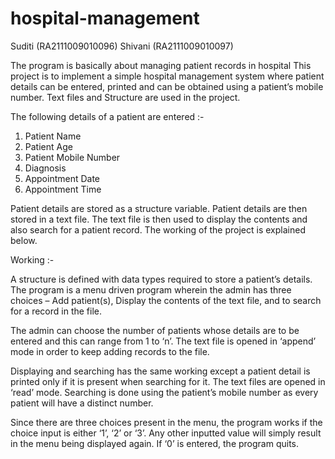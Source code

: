# hospital-management

Suditi (RA2111009010096)
Shivani (RA2111009010097)


The program is basically about managing patient records in hospital
This project is to implement a simple hospital management system where patient details can be entered, printed and can be obtained using a patient’s mobile number. Text files and Structure are used in the project. 

The following details of a patient are entered :-
1.	Patient Name
2.	Patient Age
3.	Patient Mobile Number
4.	Diagnosis
5.	Appointment Date
6.	Appointment Time

Patient details are stored as a structure variable.
Patient details are then stored in a text file. 
The text file is then used to display the contents and also search for a patient record. 
The working of the project is explained below.




Working :-

A structure is defined with data types required to store a patient’s details. 
The program is a menu driven program wherein the admin has three choices – 
Add patient(s), Display the contents of the text file, and to search for a record in the file. 

The admin can choose the number of patients whose details are to be entered and this can range from 1 to ‘n’. 
The text file is opened in ‘append’ mode in order to keep adding records to the file.

Displaying and searching has the same working except a patient detail is printed only if it is present when searching for it. 
The text files are opened in ‘read’ mode. 
Searching is done using the patient’s mobile number as every patient will have a distinct number.

Since there are three choices present in the menu, the program works if the choice input is either ‘1’, ‘2’ or ‘3’. 
Any other inputted value will simply result in the menu being displayed again. If ‘0’ is entered, the program quits.
